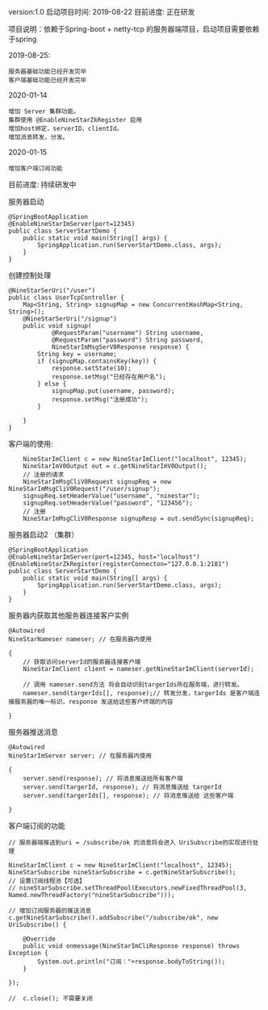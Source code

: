 version:1.0
启动项目时间: 2019-08-22
目前进度: 正在研发

项目说明：依赖于Spring-boot + netty-tcp 的服务器端项目，启动项目需要依赖于spring

2019-08-25:

    服务器基础功能已经开发完毕
    客户端基础功能已经开发完毕
2020-01-14
    
    增加 Server 集群功能。
    集群使用 @EnableNineStarZkRegister 启用
    增加host绑定，serverID，clientId。
    增加消息转发，分发。
2020-01-15
	
	增加客户端订阅功能
	
    
目前进度: 持续研发中


服务器启动 

	@SpringBootApplication
	@EnableNineStarImServer(port=12345)
	public class ServerStartDemo {
		public static void main(String[] args) {
			SpringApplication.run(ServerStartDemo.class, args);
		}
	}

创建控制处理

	@NineStarSerUri("/user")
	public class UserTcpController {
		Map<String, String> signupMap = new ConcurrentHashMap<String, String>();
		@NineStarSerUri("/signup")
		public void signup(
				@RequestParam("username") String username, 
				@RequestParam("password") String password,
				NineStarImMsgSerV0Response response) {
			String key = username;
			if (signupMap.containsKey(key)) {
				response.setState(10);
				response.setMsg("已经存在用户名");
			} else {
				signupMap.put(username, password);
				response.setMsg("注册成功");
			}
	
		}
	}

客户端的使用:


        NineStarImClient c = new NineStarImClient("localhost", 12345);
		NineStarImV0Output out = c.getNineStarImV0Output();
		// 注册的请求
		NineStarImMsgCliV0Request signupReq = new NineStarImMsgCliV0Request("/user/signup");
		signupReq.setHeaderValue("username", "ninestar");
		signupReq.setHeaderValue("password", "123456");
		// 注册
		NineStarImMsgCliV0Response signupResp = out.sendSync(signupReq);
		

服务器启动2 （集群）

	@SpringBootApplication
	@EnableNineStarImServer(port=12345, host="localhost")
	@EnableNineStarZkRegister(registerConnecton="127.0.0.1:2181")
	public class ServerStartDemo {
		public static void main(String[] args) {
			SpringApplication.run(ServerStartDemo.class, args);
		}
	}
	
服务器内获取其他服务器连接客户实例

	@Autowired
	NineStarNameser nameser; // 在服务器内使用
	
	{
		// 获取访问serverId的服务器连接客户端
		NineStarImClient client = nameser.getNineStarImClient(serverId); 
		
		// 调用 nameser.send方法 将会自动识别targerIds所在服务端，进行转发。
		nameser.send(targerIds[], response);// 转发分发，targerIds 是客户端连接服务器的唯一标识，response 发送给这些客户终端的内容
		
	}
	
服务器推送消息

	@Autowired
	NineStarImServer server; // 在服务器内使用
	
	{
		server.send(response); // 将消息推送给所有客户端
		server.send(targerId, response); // 将消息推送给 targerId
		server.send(targerIds[], response); // 将消息推送给 这些客户端
		
	}
	


客户端订阅的功能
	
	// 服务器端推送到uri = /subscribe/ok 的消息将会进入 UriSubscribe的实现进行处理
	
	NineStarImClient c = new NineStarImClient("localhost", 12345);
	NineStarSubscribe nineStarSubscribe = c.getNineStarSubscribe();
	// 设置订阅线程池【可选】
	// nineStarSubscribe.setThreadPool(Executors.newFixedThreadPool(3, Named.newThreadFactory("nineStarSubscribe")));
		
	// 增加订阅服务器的推送消息
	c.getNineStarSubscribe().addSubscribe("/subscribe/ok", new UriSubscribe() {
			
		@Override
		public void onmessage(NineStarImCliResponse response) throws Exception {
			System.out.println("订阅："+response.bodyToString()); 
		}
		
	});
		
	//	c.close(); 不需要关闭
		
		